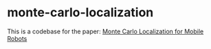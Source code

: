 # monte-carlo-localization
This is a codebase for the paper: [Monte Carlo Localization for Mobile Robots](https://www.ri.cmu.edu/pub_files/pub1/dellaert_frank_1999_2/dellaert_frank_1999_2.pdf)
